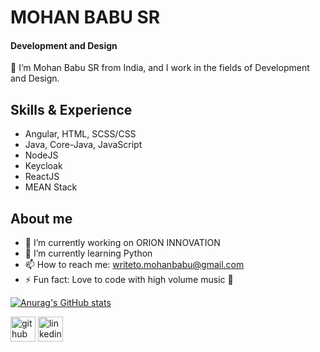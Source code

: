 # MOHAN BABU SR
#### Development and Design
👋 I’m Mohan Babu SR from India, and I work in the fields of Development and Design.

## Skills & Experience
* Angular, HTML, SCSS/CSS
* Java, Core-Java, JavaScript 
* NodeJS
* Keycloak
* ReactJS
* MEAN Stack

## About me
- 🔭 I’m currently working on ORION INNOVATION 
- 🌱 I’m currently learning Python 
- 📫 How to reach me: writeto.mohanbabu@gmail.com 
- ⚡ Fun fact: Love to code with high volume music 🎵
  
[![Anurag's GitHub stats](https://github-readme-stats.vercel.app/api?username=mohan-babu-sr)](https://github.com/anuraghazra/github-readme-stats)




[<img src='https://cdn.jsdelivr.net/npm/simple-icons@3.0.1/icons/github.svg' alt='github' height='40'>](https://github.com/https://github.com/mohan-babu-sr)  [<img src='https://cdn.jsdelivr.net/npm/simple-icons@3.0.1/icons/linkedin.svg' alt='linkedin' height='40'>](https://www.linkedin.com/in/https://www.linkedin.com/in/mohan-babu-s-r//)  


